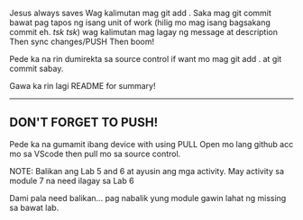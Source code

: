 Jesus always saves
Wag kalimutan mag git add .
Saka mag git commit bawat pag tapos ng isang unit of work
(hilig mo mag isang bagsakang commit eh. *tsk tsk*)
wag kalimutan mag lagay ng message at description
Then sync changes/PUSH
Then boom!

Pede ka na rin dumirekta sa source control if want mo mag git add .
at git commit sabay.

Gawa ka rin lagi README for summary!

----------------------------
DON'T FORGET TO PUSH!
----------------------------

Pede ka na gumamit ibang device with using PULL
Open mo lang github acc mo sa VScode then pull mo sa source control.


NOTE: Balikan ang Lab 5 and 6 at ayusin ang mga activity. May activity
sa module 7 na need ilagay sa Lab 6

Dami pala need balikan... pag nabalik yung module gawin lahat ng missing
sa bawat lab.